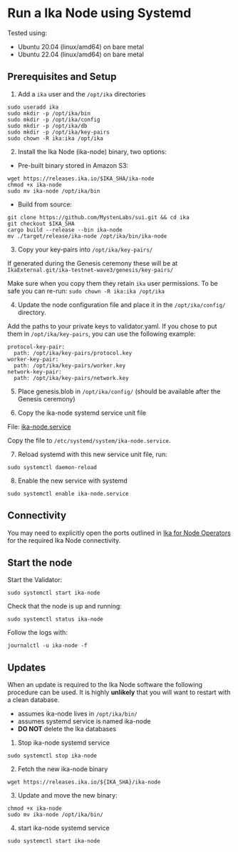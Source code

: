 # Run a Ika Node using Systemd

Tested using:
- Ubuntu 20.04 (linux/amd64) on bare metal
- Ubuntu 22.04 (linux/amd64) on bare metal

## Prerequisites and Setup

1. Add a `ika` user and the `/opt/ika` directories

```shell
sudo useradd ika
sudo mkdir -p /opt/ika/bin
sudo mkdir -p /opt/ika/config
sudo mkdir -p /opt/ika/db
sudo mkdir -p /opt/ika/key-pairs
sudo chown -R ika:ika /opt/ika
```

2. Install the Ika Node (ika-node) binary, two options:
    
- Pre-built binary stored in Amazon S3:
        
```shell
wget https://releases.ika.io/$IKA_SHA/ika-node
chmod +x ika-node
sudo mv ika-node /opt/ika/bin
```

- Build from source:

```shell
git clone https://github.com/MystenLabs/sui.git && cd ika
git checkout $IKA_SHA
cargo build --release --bin ika-node
mv ./target/release/ika-node /opt/ika/bin/ika-node
```

3. Copy your key-pairs into `/opt/ika/key-pairs/` 

If generated during the Genesis ceremony these will be at `IkaExternal.git/ika-testnet-wave3/genesis/key-pairs/`

Make sure when you copy them they retain `ika` user permissions. To be safe you can re-run: `sudo chown -R ika:ika /opt/ika`

4. Update the node configuration file and place it in the `/opt/ika/config/` directory.

Add the paths to your private keys to validator.yaml. If you chose to put them in `/opt/ika/key-pairs`, you can use the following example: 

```
protocol-key-pair: 
  path: /opt/ika/key-pairs/protocol.key
worker-key-pair: 
  path: /opt/ika/key-pairs/worker.key
network-key-pair: 
  path: /opt/ika/key-pairs/network.key
```

5. Place genesis.blob in `/opt/ika/config/` (should be available after the Genesis ceremony)

6. Copy the ika-node systemd service unit file 

File: [ika-node.service](./ika-node.service)

Copy the file to `/etc/systemd/system/ika-node.service`.

7. Reload systemd with this new service unit file, run:

```shell
sudo systemctl daemon-reload
```

8. Enable the new service with systemd

```shell
sudo systemctl enable ika-node.service
```

## Connectivity

You may need to explicitly open the ports outlined in [Ika for Node Operators](../ika_for_node_operators.md#connectivity) for the required Ika Node connectivity.

## Start the node

Start the Validator:

```shell
sudo systemctl start ika-node
```

Check that the node is up and running:

```shell
sudo systemctl status ika-node
```

Follow the logs with:

```shell
journalctl -u ika-node -f
```

## Updates

When an update is required to the Ika Node software the following procedure can be used. It is highly **unlikely** that you will want to restart with a clean database.

- assumes ika-node lives in `/opt/ika/bin/`
- assumes systemd service is named ika-node
- **DO NOT** delete the Ika databases

1. Stop ika-node systemd service

```
sudo systemctl stop ika-node
```

2. Fetch the new ika-node binary

```shell
wget https://releases.ika.io/${IKA_SHA}/ika-node
```

3. Update and move the new binary:

```
chmod +x ika-node
sudo mv ika-node /opt/ika/bin/
```

4. start ika-node systemd service

```
sudo systemctl start ika-node
```
